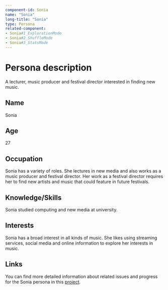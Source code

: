 ```yaml
---
component-id: Sonia
name: "Sonia"
long-title: "Sonia"
type: Persona
related-component:
- Sonia#1_ExplorationMode
- Sonia#2_ShuffleMode
- Sonia#3_StatsMode
---
```


# Persona description

A lecturer, music producer and festival director interested in finding new music.

## Name
Sonia 

## Age
27

## Occupation
Sonia has a variety of roles. She lectures in new media and also works as a music producer and festival director. Her work as a festival director requires her to find new artists and music that could feature in future festivals. 

## Knowledge/Skills
Sonia studied computing and new media at university.

## Interests
Sonia has a broad interest in all kinds of music. She likes using streaming services, social media and online information to explore her interests in music.


## Links
You can find more detailed information about related issues and progress for the Sonia persona in this [project](https://github.com/polifonia-project/stories/projects/1).
